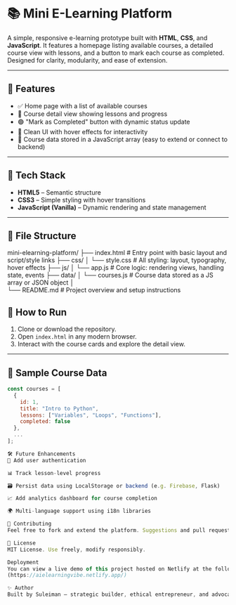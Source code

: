 
# 📚 Mini E-Learning Platform

A simple, responsive e-learning prototype built with **HTML**, **CSS**, and **JavaScript**. It features a homepage listing available courses, a detailed course view with lessons, and a button to mark each course as completed. Designed for clarity, modularity, and ease of extension.

---

## 🚀 Features

- ✅ Home page with a list of available courses
- 📖 Course detail view showing lessons and progress
- 🟢 "Mark as Completed" button with dynamic status update
- 🎨 Clean UI with hover effects for interactivity
- 🧠 Course data stored in a JavaScript array (easy to extend or connect to backend)

---

## 🧱 Tech Stack

- **HTML5** – Semantic structure
- **CSS3** – Simple styling with hover transitions
- **JavaScript (Vanilla)** – Dynamic rendering and state management

---

## 📂 File Structure

mini-elearning-platform/
├── index.html              # Entry point with basic layout and script/style links
├── css/
│   └── style.css           # All styling: layout, typography, hover effects
├── js/
│   └── app.js              # Core logic: rendering views, handling state, events
├── data/
│   └── courses.js          # Course data stored as a JS array or JSON object
│   
└── README.md               # Project overview and setup instructions


## 🧪 How to Run

1. Clone or download the repository.
2. Open `index.html` in any modern browser.
3. Interact with the course cards and explore the detail view.

---

## 🧠 Sample Course Data

```js
const courses = [
  {
    id: 1,
    title: "Intro to Python",
    lessons: ["Variables", "Loops", "Functions"],
    completed: false
  },
  ...
];

🛠️ Future Enhancements
🔐 Add user authentication

📊 Track lesson-level progress

🗃️ Persist data using LocalStorage or backend (e.g. Firebase, Flask)

📈 Add analytics dashboard for course completion

🌍 Multi-language support using i18n libraries

🤝 Contributing
Feel free to fork and extend the platform. Suggestions and pull requests are welcome—especially if you're adding features aligned with SDG 4 (Quality Education) or SDG 12 (Sustainable Consumption).

📜 License
MIT License. Use freely, modify responsibly.

Deployment
You can view a live demo of this project hosted on Netlify at the following link:
(https://aielearningvibe.netlify.app/)

✨ Author
Built by Suleiman — strategic builder, ethical entrepreneur, and advocate for sustainable tech. Let’s empower learning, one modular app at a time.
